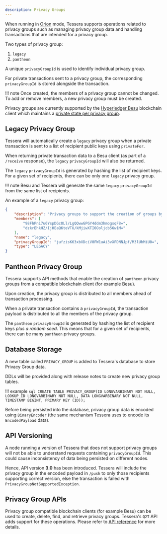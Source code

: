 ```yaml
---
description: Privacy Groups
---
```



When running in [Orion](../HowTo/Configure/Tessera.md#orion-mode) mode, Tessera supports operations related to privacy groups such as managing privacy group data and handling transactions that are intended for a privacy group.

Two types of privacy group:

1. `legacy`
2. `pantheon`

A unique `privacyGroupId` is used to identify individual privacy group.

For private transactions sent to a privacy group, the  corresponding `privacyGroupId` is stored alongside the transaction.

!!! note
    Once created, the members of a privacy group cannot be changed. To add or remove members, a new privacy group must be created.

Privacy groups are currently supported by the [Hyperledger Besu](https://besu.hyperledger.org/en/stable/) blockchain client which maintains a [private state per privacy group](https://besu.hyperledger.org/en/stable/Concepts/Privacy/Privacy-Groups/).

## Legacy Privacy Group

Tessera will automatically create a `legacy` privacy group when a private transaction is sent to a list of recipient public keys using `privateFor`.

When returning private transaction data to a Besu client (as part of a `/receive` response), the `legacy` `privacyGroupId` will also be returned.

The `legacy` `privacyGroupId` is generated by hashing the list of recipient keys. For a given set of recipients, there can be only one `legacy` privacy group.

!!! note
    Besu and Tessera will generate the same `legacy` `privacyGroupId` from the same list of recipients.

An example of a `legacy` privacy group:

```json
{
    "description": "Privacy groups to support the creation of groups by privateFor",
    "members": [
        "98FhPni7u6YspDGcOLl/LgQQwwGPGY4ddm3hmogsqF8=",
        "dzkrEhkHZ/IjHEaQ6teVTU/kMjiwXTI6Ooljcb56w1M="
    ],
    "name": "legacy",
    "privacyGroupId": "jufzisK63xbXDciV0FW1uAi3vXFDNNJpf/M3lUhMiU0=",
    "type": "LEGACY"
}
```

## Pantheon Privacy Group

Tessera supports API methods that enable the creation of `pantheon` privacy groups from a compatible blockchain client (for example Besu).

Upon creation, the privacy group is distributed to all members ahead of transaction processing.

When a private transaction contains a `privacyGroupId`, the transaction payload is distributed to all the members of the privacy group.

The `pantheon` `privacyGroupId` is generated by hashing the list of recipient keys *plus a random seed*. This means that for a given set of recipients, there can be many `pantheon` privacy groups.

## Database Storage

A new table called `PRIVACY_GROUP` is added to Tessera's database to store Privacy Group data.

DDLs will be provided along with release notes to create new privacy group tables.

!!! example
    ```sql
    CREATE TABLE PRIVACY_GROUP(ID LONGVARBINARY NOT NULL, LOOKUP_ID LONGVARBINARY NOT NULL, DATA LONGVARBINARY NOT NULL, TIMESTAMP BIGINT, PRIMARY KEY (ID));
    ```

Before being persisted into the database, privacy group data is encoded using `BinaryEncoder` (the same mechanism Tessera uses to encode its `EncodedPayload` data).

## API Versioning

A node running a version of Tessera that does not support privacy groups will not be able to understand requests containing `privacyGroupId`.  This could cause inconsistency of data being persisted on different nodes.

Hence, API version **3.0** has been introduced. Tessera will include the privacy group in the encoded payload in `/push` to only those recipients supporting correct version, else the transaction is failed with `PrivacyGroupNotSupportedException`.

## Privacy Group APIs

Privacy group compatible blockchain clients (for example Besu) can be used to create, delete, find, and retrieve privacy groups. Tessera's `Q2T` API adds support for these operations. Please refer to [API reference](https://consensys.github.io/doc.tessera/) for more details.
